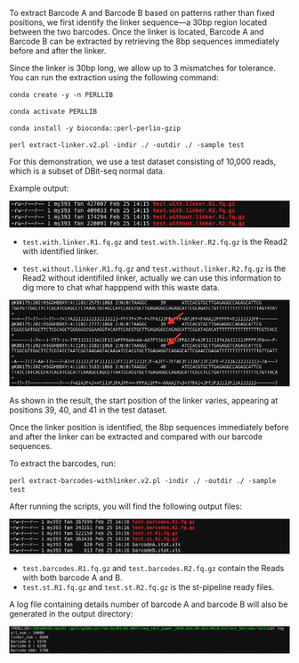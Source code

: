 To extract Barcode A and Barcode B based on patterns rather than fixed positions, we first identify the linker sequence—a 30bp region located between the two barcodes. Once the linker is located, Barcode A and Barcode B can be extracted by retrieving the 8bp sequences immediately before and after the linker.

Since the linker is 30bp long, we allow up to 3 mismatches for tolerance. You can run the extraction using the following command:

```
conda create -y -n PERLLIB
```
```
conda activate PERLLIB
```
```
conda install -y bioconda::perl-perlio-gzip
```
```
perl extract-linker.v2.pl -indir ./ -outdir ./ -sample test
```

For this demonstration, we use a test dataset consisting of 10,000 reads, which is a subset of DBit-seq normal data.

Example output:
<p><img src="https://github.com/MingyuYang-Yale/DBiT-seq/blob/master/Pre-processing/Extract-Barcode/step1-output.png" alt="foo bar" title="train &amp; tracks" /></p>

- ```test.with.linker.R1.fq.gz``` and ```test.with.linker.R2.fq.gz``` is the Read2 with identified linker.

- ```test.without.linker.R1.fq.gz``` and ```test.without.linker.R2.fq.gz``` is the Read2 without identifiled linker, actually we can use this information to dig more to chat what happpend with this waste data.

<p><img src="https://github.com/MingyuYang-Yale/DBiT-seq/blob/master/Pre-processing/Extract-Barcode/result.png" alt="foo bar" title="train &amp; tracks" /></p>

As shown in the result, the start position of the linker varies, appearing at positions 39, 40, and 41 in the test dataset.

Once the linker position is identified, the 8bp sequences immediately before and after the linker can be extracted and compared with our barcode sequences.

To extract the barcodes, run:
```
perl extract-barcodes-withlinker.v2.pl -indir ./ -outdir ./ -sample test
```
After running the scripts, you will find the following output files:
<p><img src="https://github.com/MingyuYang-Yale/DBiT-seq/blob/master/Pre-processing/Extract-Barcode/step2-output.png" alt="foo bar" title="train &amp; tracks" /></p>
 
- ```test.barcodes.R1.fq.gz``` and ```test.barcodes.R2.fq.gz``` contain the Reads with both barcode A and B.
- ```test.st.R1.fq.gz``` and ```test.st.R2.fq.gz``` is the st-pipeline ready files. 

  
A log file containing details number of barcode A and barcode B will also be generated in the output directory:

<p><img src="https://github.com/MingyuYang-Yale/DBiT-seq/blob/master/Pre-processing/Extract-Barcode/stat.png" alt="foo bar" title="train &amp; tracks" /></p>
